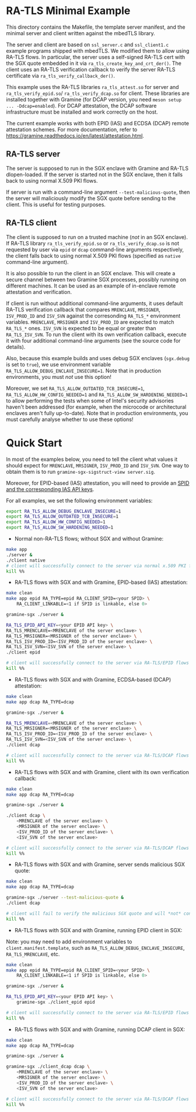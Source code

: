 # RA-TLS Minimal Example

This directory contains the Makefile, the template server manifest, and the
minimal server and client written against the mbedTLS library.

The server and client are based on `ssl_server.c` and `ssl_client1.c` example
programs shipped with mbedTLS. We modified them to allow using RA-TLS flows. In
particular, the server uses a self-signed RA-TLS cert with the SGX quote
embedded in it via `ra_tls_create_key_and_crt_der()`. The client uses an RA-TLS
verification callback to verify the server RA-TLS certificate via
`ra_tls_verify_callback_der()`.

This example uses the RA-TLS libraries `ra_tls_attest.so` for server and
`ra_tls_verify_epid.so`/ `ra_tls_verify_dcap.so` for client. These libraries are
installed together with Gramine (for DCAP version, you need `meson setup ...
-Ddcap=enabled`). For DCAP attestation, the DCAP software infrastructure must be
 installed and work correctly on the host.

The current example works with both EPID (IAS) and ECDSA (DCAP) remote
attestation schemes. For more documentation, refer to
https://gramine.readthedocs.io/en/latest/attestation.html.

## RA-TLS server

The server is supposed to run in the SGX enclave with Gramine and RA-TLS
dlopen-loaded. If the server is started not in the SGX enclave, then it falls
back to using normal X.509 PKI flows.

If server is run with a command-line argument ``--test-malicious-quote``, then
the server will maliciously modify the SGX quote before sending to the client.
This is useful for testing purposes.

## RA-TLS client

The client is supposed to run on a trusted machine (*not* in an SGX enclave). If
RA-TLS library `ra_tls_verify_epid.so` or `ra_tls_verify_dcap.so` is not
requested by user via `epid` or `dcap` command-line arguments respectively, the
client falls back to using normal X.509 PKI flows (specified as `native`
command-line argument).

It is also possible to run the client in an SGX enclave. This will create a
secure channel between two Gramine SGX processes, possibly running on different
machines. It can be used as an example of in-enclave remote attestation and
verification.

If client is run without additional command-line arguments, it uses default
RA-TLS verification callback that compares `MRENCLAVE`, `MRSIGNER`,
`ISV_PROD_ID` and `ISV_SVN` against the corresonding `RA_TLS_*` environment
variables. `MRENCLAVE`, `MRSIGNER` and `ISV_PROD_ID` are expected to match
`RA_TLS_*` ones. `ISV_SVN` is expected to be equal or greater than `RA_TLS_ISV_SVN`.
To run the client with its own verification callback, execute it with four
additional command-line arguments (see the source code for details).

Also, because this example builds and uses debug SGX enclaves (`sgx.debug` is
set to `true`), we use environment variable `RA_TLS_ALLOW_DEBUG_ENCLAVE_INSECURE=1`.
Note that in production environments, you must *not* use this option!

Moreover, we set `RA_TLS_ALLOW_OUTDATED_TCB_INSECURE=1`,
`RA_TLS_ALLOW_HW_CONFIG_NEEDED=1` and `RA_TLS_ALLOW_SW_HARDENING_NEEDED=1` to
allow performing the tests when some of Intel's security advisories haven't been
addressed (for example, when the microcode or architectural enclaves aren't
fully up-to-date). Note that in production environments, you must carefully
analyse whether to use these options!

# Quick Start

In most of the examples below, you need to tell the client what values it should
expect for `MRENCLAVE`, `MRSIGNER`, `ISV_PROD_ID` and `ISV_SVN`. One way to
obtain them is to run `gramine-sgx-sigstruct-view server.sig`.

Moreover, for EPID-based (IAS) attestation, you will need to provide
an [SPID and the corresponding IAS API keys][spid].

[spid]: https://gramine.readthedocs.io/en/latest/sgx-intro.html#term-spid

For all examples, we set the following environment variables:
```sh
export RA_TLS_ALLOW_DEBUG_ENCLAVE_INSECURE=1
export RA_TLS_ALLOW_OUTDATED_TCB_INSECURE=1
export RA_TLS_ALLOW_HW_CONFIG_NEEDED=1
export RA_TLS_ALLOW_SW_HARDENING_NEEDED=1
```

- Normal non-RA-TLS flows; without SGX and without Gramine:

```sh
make app
./server &
./client native
# client will successfully connect to the server via normal x.509 PKI flows
kill %%
```

- RA-TLS flows with SGX and with Gramine, EPID-based (IAS) attestation:

```sh
make clean
make app epid RA_TYPE=epid RA_CLIENT_SPID=<your SPID> \
    RA_CLIENT_LINKABLE=<1 if SPID is linkable, else 0>

gramine-sgx ./server &

RA_TLS_EPID_API_KEY=<your EPID API key> \
RA_TLS_MRENCLAVE=<MRENCLAVE of the server enclave> \
RA_TLS_MRSIGNER=<MRSIGNER of the server enclave> \
RA_TLS_ISV_PROD_ID=<ISV_PROD_ID of the server enclave> \
RA_TLS_ISV_SVN=<ISV_SVN of the server enclave> \
./client epid

# client will successfully connect to the server via RA-TLS/EPID flows
kill %%
```

- RA-TLS flows with SGX and with Gramine, ECDSA-based (DCAP) attestation:

```sh
make clean
make app dcap RA_TYPE=dcap

gramine-sgx ./server &

RA_TLS_MRENCLAVE=<MRENCLAVE of the server enclave> \
RA_TLS_MRSIGNER=<MRSIGNER of the server enclave> \
RA_TLS_ISV_PROD_ID=<ISV_PROD_ID of the server enclave> \
RA_TLS_ISV_SVN=<ISV_SVN of the server enclave> \
./client dcap

# client will successfully connect to the server via RA-TLS/DCAP flows
kill %%
```

- RA-TLS flows with SGX and with Gramine, client with its own verification callback:

```sh
make clean
make app dcap RA_TYPE=dcap

gramine-sgx ./server &

./client dcap \
    <MRENCLAVE of the server enclave> \
    <MRSIGNER of the server enclave> \
    <ISV_PROD_ID of the server enclave> \
    <ISV_SVN of the server enclave>

# client will successfully connect to the server via RA-TLS/DCAP flows
kill %%
```

- RA-TLS flows with SGX and with Gramine, server sends malicious SGX quote:

```sh
make clean
make app dcap RA_TYPE=dcap

gramine-sgx ./server --test-malicious-quote &
./client dcap

# client will fail to verify the malicious SGX quote and will *not* connect to the server
kill %%
```

- RA-TLS flows with SGX and with Gramine, running EPID client in SGX:

Note: you may need to add environment variables to `client.manifest.template`, such
as `RA_TLS_ALLOW_DEBUG_ENCLAVE_INSECURE`, `RA_TLS_MRENCLAVE`, etc.

```sh
make clean
make app epid RA_TYPE=epid RA_CLIENT_SPID=<your SPID> \
    RA_CLIENT_LINKABLE=<1 if SPID is linkable, else 0>

gramine-sgx ./server &

RA_TLS_EPID_API_KEY=<your EPID API key> \
    gramine-sgx ./client_epid epid

# client will successfully connect to the server via RA-TLS/EPID flows
kill %%
```

- RA-TLS flows with SGX and with Gramine, running DCAP client in SGX:

```sh
make clean
make app dcap RA_TYPE=dcap

gramine-sgx ./server &

gramine-sgx ./client_dcap dcap \
    <MRENCLAVE of the server enclave> \
    <MRSIGNER of the server enclave> \
    <ISV_PROD_ID of the server enclave> \
    <ISV_SVN of the server enclave>

# client will successfully connect to the server via RA-TLS/DCAP flows
kill %%
```
